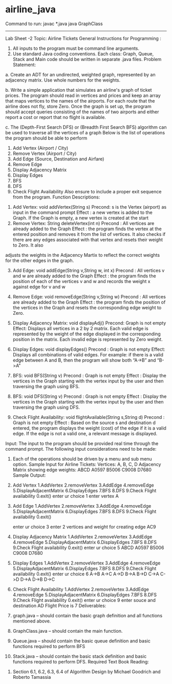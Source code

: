 # airline_java
Command to run:
javac *.java
java GraphClass

*******************
Lab Sheet -2 Topic: Airline Tickets
General Instructions for Programming :
1. All inputs to the program must be command line arguments.
2. Use standard Java coding conventions. Each class: Graph, Queue, Stack and Main code should be written in separate .java files.
Problem Statement:

a. Create an ADT for an undirected, weighted graph, represented by an adjacency matrix. Use whole numbers for the weights.

b. Write a simple application that simulates an airline's graph of ticket prices. The program should read in vertices and prices and keep an array that maps vertices to the names of the airports. For each route that the airline does not fly, store Zero. Once the graph is set up, the program should accept queries consisting of the names of two airports and either report a cost or report that no flight is available.

c. The (Depth-First Search DFS) or (Breadth First Search BFS) algorithm can be used to traverse all the vertices of a graph
Below is the list of operations the program should be able to perform

1. Add Vertex (Airport / City)
2. Remove Vertex (Airport / City)
3. Add Edge (Source, Destination and Airfare)
4. Remove Edge
5. Display Adjacency Matrix
6. Display Edges
7. BFS
8. DFS
9. Check Flight Availability
Also ensure to include a proper exit sequence from the program.
Function Descriptions:
1) Add Vertex: void addVertex(String s)
Precond: s is the Vertex (airport) as input in the command prompt
Effect : a new vertex is added to the Graph. If the Graph is empty, a new vertex is created at the start
2) Remove Vertex: String deleteVertex(int n)
Precond : All vertices are already added to the Graph
Effect : the program finds the vertex at the entered position and removes it from the list of vertices. It also checks if there are any edges associated with that vertex and resets their weight to Zero. It also
   
adjusts the weights in the Adjacency Martix to reflect the correct weights for the other edges in the graph.

3) Add Edge: void addEdge(String v,String w, int x)
Precond : All vertices v and w are already added to the Graph
Effect : the program finds the position of each of the vertices v and w and records the weight x against edge for v and w

4) Remove Edge: void removeEdge(String v,String w)
Precond : All vertices are already added to the Graph
Effect : the program finds the position of the vertices in the Graph and resets the corresponding edge weight to Zero.

5) Display Adjacency Matrix: void displayAdj()
Precond: Graph is not empty
Effect: Displays all vertices in a 2 by 2 matrix. Each valid edge is represented by the weight of the edge displayed in the corresponding position in the matrix. Each invalid edge is represented by Zero weight.

6) Display Edges: void displayEdges()
Precond : Graph is not empty
Effect: Displays all combinations of valid edges. For example: if there is a valid edge between A and B, then the program will show both “A->B” and “B->A”

7) BFS: void BFS(String v)
Precond : Graph is not empty
Effect : Display the vertices in the Graph starting with the vertex input by the user and then traversing the graph using BFS.

8) BFS: void DFS(String v)
Precond : Graph is not empty
Effect : Display the vertices in the Graph starting with the vertex input by the user and then traversing the graph using DFS.

9) Check Flight Availability: void flightAvailable(String s,String d)
Precond : Graph is not empty
Effect : Based on the source s and destination d entered, the program displays the weight (cost) of the edge if it is a valid edge. If the edge is not a valid one, a relevant message is displayed.


Input:
The input to the program should be provided real time through the command prompt. The following input considerations need to be made:
1. Each of the operations should be driven by a menu and sub menu option. Sample Input for Airline Tickets:
Vertices: A, B, C, D
Adjacency Matrix showing edge weights:
ABCD A0597 B5006 C9008 D7680
Sample Output:
1. Add Vertex
         1.AddVertex
         2.removeVertex
         3.AddEdge
         4.removeEdge
         5.DisplayAdjacentMatrix
         6.DisplayEdges
         7.BFS
         8.DFS
         9.Check Flight availability
         0.exit()
         enter ur choice
1
enter vertex
A
2. Add Edge
        1.AddVertex
        2.removeVertex
        3.AddEdge
        4.removeEdge
        5.DisplayAdjacentMatrix
        6.DisplayEdges
        7.BFS
        8.DFS
        9.Check Flight availability
        0.exit()
  
      enter ur choice
3
enter 2 vertices and weight for creating edge
AC9
3. Display Adjacency Matrix
         1.AddVertex
         2.removeVertex
         3.AddEdge
         4.removeEdge
         5.DisplayAdjacentMatrix
         6.DisplayEdges
         7.BFS
         8.DFS
         9.Check Flight availability
         0.exit()
          enter ur choice
5
ABCD A0597 B5006 C9008 D7680
4. Display Edges
         1.AddVertex
         2.removeVertex
         3.AddEdge
         4.removeEdge
         5.DisplayAdjacentMatrix
         6.DisplayEdges
         7.BFS
         8.DFS
         9.Check Flight availability
         0.exit()
          enter ur choice
6
          A->B
          A->C
          A->D
          B->A
          B->D
          C->A
          C->D
          D->A
          D->B
          D->C

5. Check Flight Availability
            1.AddVertex
            2.removeVertex
            3.AddEdge
            4.removeEdge
            5.DisplayAdjacentMatrix
            6.DisplayEdges
            7.BFS
            8.DFS
            9.Check Flight availability
            0.exit()
             enter ur choice
9
             enter souce and destination
AD
             Flight Price is    7
Deliverables:
1. graph.java – should contain the basic graph definition and all functions mentioned above.
2. GraphClass.java – should contain the main function.
3. Queue.java – should contain the basic queue definition and basic functions required to perform
BFS
4. Stack.java – should contain the basic stack definition and basic functions required to perform
DFS.
Required Text Book Reading:
1) Section 6.1, 6.2, 6.3, 6.4 of Algorithm Design by Michael Goodrich and Roberto Tamassia
